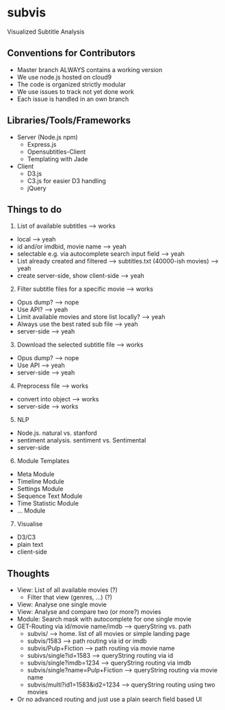 # subvis
Visualized Subtitle Analysis

## Conventions for Contributors
- Master branch ALWAYS contains a working version
- We use node.js hosted on cloud9
- The code is organized strictly modular
- We use issues to track not yet done work
- Each issue is handled in an own branch

## Libraries/Tools/Frameworks
- Server (Node.js npm)
  - Express.js
  - Opensubtitles-Client
  - Templating with Jade
- Client
  - D3.js
  - C3.js for easier D3 handling
  - jQuery

## Things to do
1. List of available subtitles --> works
  - local --> yeah
  - id and/or imdbid, movie name --> yeah
  - selectable e.g. via autocomplete search input field --> yeah
  - List already created and filtered --> subtitles.txt (40000-ish movies) --> yeah
  - create server-side, show client-side --> yeah
2. Filter subtitle files for a specific movie --> works
  - Opus dump? --> nope
  - Use API? --> yeah
  - Limit available movies and store list locally? --> yeah
  - Always use the best rated sub file --> yeah
  - server-side --> yeah
3. Download the selected subtitle file --> works
  - Opus dump? --> nope
  - Use API --> yeah
  - server-side --> yeah
4. Preprocess file --> works
  - convert into object --> works
  - server-side --> works
5. NLP
  - Node.js. natural vs. stanford
  - sentiment analysis. sentiment vs. Sentimental
  - server-side
6. Module Templates
  - Meta Module
  - Timeline Module
  - Settings Module
  - Sequence Text Module
  - Time Statistic Module
  - ... Module
7. Visualise
  - D3/C3
  - plain text
  - client-side

## Thoughts
- View: List of all available movies (?)
  - Filter that view (genres, ...) (?)
- View: Analyse one single movie
- View: Analyse and compare two (or more?) movies
- Module: Search mask with autocomplete for one single movie
- GET-Routing via id/movie name/imdb --> queryString vs. path
  - subvis/ --> home. list of all movies or simple landing page
  - subvis/1583 --> path routing via id or imdb
  - subvis/Pulp+Fiction --> path routing via movie name
  - subivs/single?id=1583 --> queryString routing via id
  - subvis/single?imdb=1234 --> queryString routing via imdb
  - subvis/single?name=Pulp+Fiction --> queryString routing via movie name
  - subvis/multi?id1=1583&id2=1234 --> queryString routing using two movies
- Or no advanced routing and just use a plain search field based UI
